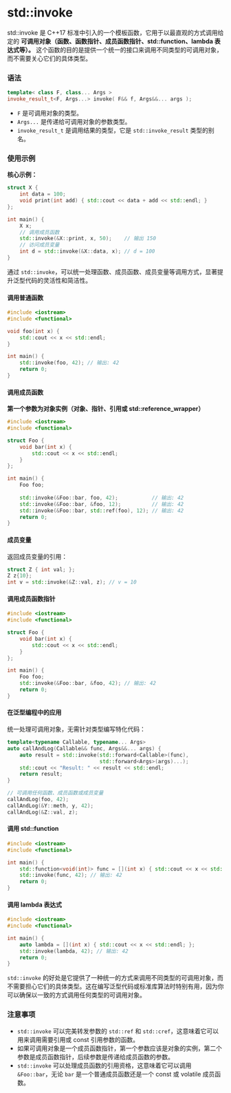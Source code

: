 

# std::invoke 
std::invoke 是 C++17 标准中引入的一个模板函数，它用于以最直观的方式调用给定的
**可调用对象（函数、函数指针、成员函数指针、std::function、lambda 表达式等）。**
这个函数的目的是提供一个统一的接口来调用不同类型的可调用对象，而不需要关心它们的具体类型。

### 语法
```cpp
template< class F, class... Args >
invoke_result_t<F, Args...> invoke( F&& f, Args&&... args );
```

- `F` 是可调用对象的类型。
- `Args...` 是传递给可调用对象的参数类型。
- `invoke_result_t` 是调用结果的类型，它是 `std::invoke_result` 类型的别名。

### 使用示例
**核心示例：**
```cpp
struct X {
    int data = 100;
    void print(int add) { std::cout << data + add << std::endl; }
};

int main() {
    X x;
    // 调用成员函数
    std::invoke(&X::print, x, 50);    // 输出 150
    // 访问成员变量
    int d = std::invoke(&X::data, x); // d = 100
}
```
通过 `std::invoke`，可以统一处理函数、成员函数、成员变量等调用方式，显著提升泛型代码的灵活性和简洁性。





#### 调用普通函数

```cpp
#include <iostream>
#include <functional>

void foo(int x) {
    std::cout << x << std::endl;
}

int main() {
    std::invoke(foo, 42); // 输出: 42
    return 0;
}
```

#### 调用成员函数

**第一个参数为对象实例（对象、指针、引用或 std::reference_wrapper）**

```cpp
#include <iostream>
#include <functional>

struct Foo {
    void bar(int x) {
        std::cout << x << std::endl;
    }
};

int main() {
    Foo foo;
    
    std::invoke(&Foo::bar, foo, 42);           // 输出: 42
    std::invoke(&Foo::bar, &foo, 12);          // 输出: 42
    std::invoke(&Foo::bar, std::ref(foo), 12); // 输出: 42
    return 0;
}
```


#### 成员变量
返回成员变量的引用：

```CPP
struct Z { int val; };
Z z{10};
int v = std::invoke(&Z::val, z); // v = 10
```





#### 调用成员函数指针

```cpp
#include <iostream>
#include <functional>

struct Foo {
    void bar(int x) {
        std::cout << x << std::endl;
    }
};

int main() {
    Foo foo;
    std::invoke(&Foo::bar, &foo, 42); // 输出: 42
    return 0;
}
```
#### 在泛型编程中的应用
统一处理可调用对象，无需针对类型编写特化代码：

```CPP
template<typename Callable, typename... Args>
auto callAndLog(Callable&& func, Args&&... args) {
    auto result = std::invoke(std::forward<Callable>(func), 
                              std::forward<Args>(args)...);
    std::cout << "Result: " << result << std::endl;
    return result;
}

// 可调用任何函数、成员函数或成员变量
callAndLog(foo, 42);
callAndLog(&Y::meth, y, 42);
callAndLog(&Z::val, z);
```


#### 调用 std::function

```cpp
#include <iostream>
#include <functional>

int main() {
    std::function<void(int)> func = [](int x) { std::cout << x << std::endl; };
    std::invoke(func, 42); // 输出: 42
    return 0;
}
```

#### 调用 lambda 表达式

```cpp
#include <iostream>
#include <functional>

int main() {
    auto lambda = [](int x) { std::cout << x << std::endl; };
    std::invoke(lambda, 42); // 输出: 42
    return 0;
}
```

`std::invoke` 的好处是它提供了一种统一的方式来调用不同类型的可调用对象，而不需要担心它们的具体类型。这在编写泛型代码或标准库算法时特别有用，因为你可以确保以一致的方式调用任何类型的可调用对象。

### 注意事项

- `std::invoke` 可以完美转发参数的 `std::ref` 和 `std::cref`，这意味着它可以用来调用需要引用或 const 引用参数的函数。
- 如果可调用对象是一个成员函数指针，第一个参数应该是对象的实例，第二个参数是成员函数指针，后续参数是传递给成员函数的参数。
- `std::invoke` 可以处理成员函数的引用资格，这意味着它可以调用 `&Foo::bar`，无论 `bar` 是一个普通成员函数还是一个 const 或 volatile 成员函数。

